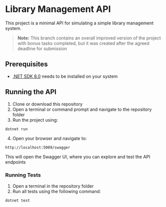 # Library Management  API

This project is a minimal API for simulating a simple library management system.  

> **Note:** This branch contains an overall improved version of the project with bonus tasks completed, but it was created after the agreed deadline for submission

## Prerequisites

- [.NET SDK 8.0](https://dotnet.microsoft.com/en-us/download) needs to be installed on your system

## Running the API

1. Clone or download this repository
2. Open a terminal or command prompt and navigate to the repository folder
3. Run the project using:

```bash
dotnet run
```

4. Open your browser and navigate to: 
```
http://localhost:5009/swagger
```
This will open the Swagger UI, where you can explore and test the API endpoints

### Running Tests

1. Open a terminal in the repository folder
2. Run all tests using the following command:

```bash
dotnet test
```
